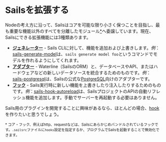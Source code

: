 # Sailsを拡張する

Nodeの考え方に沿って、Sailsはコアを可能な限り小さく保つことを目指し、最も重要な機能以外のすべてを分離したモジュール[*](./#foot1)へ委譲しています。現在、Sailsにできる拡張機能には3種類あります。

+ [**ジェネレーター**](https://sailsjs.com/documentation/concepts/extending-sails/Generators) - Sails CLIに対して、機能を追加および上書きします。*例*：[sails-generate-model](https://www.npmjs.com/package/sails-generate-model)は、`sails generate model foo`というコマンドでモデルを作れるようにしてくれます。
+ [**アダプター**](https://sailsjs.com/documentation/concepts/extending-sails/Adapters) - Waterline（SailsのORM）と、データベースやAPI、またはハードウェアなどの新しいデータソースを統合するためのものです。*例*：[sails-postgresql](https://www.npmjs.com/package/sails-postgresql)は、Sailsの公式な[PostgreSQL](http://www.postgresql.org/)向けのアダプターです。
+ [**フック**](https://sailsjs.com/documentation/concepts/extending-sails/Hooks) - Sails実行時に新しい機能を上書きしたり注入したりするためのものです。*例*：[sails-hook-autoreload](https://www.npmjs.com/package/sails-hook-autoreload)は、SailsプロジェクトのAPIの自動リフレッシュ機能を追加します。手動でサーバーを再起動する必要はありません。

Sails用のプラグインを開発することに興味があるなら、ほとんどの場合、[hook](https://sailsjs.com/documentation/concepts/extending-sails/Hooks)を作りたいと思うでしょう。


<sub><a name="foot1">*</a> コア・フック、例えばhttp、requestなどは、Sailsにあらかじめバンドルされているフックです。`.sailsrc`ファイルに`hooks`設定を指定するか、プログラムでSailsを起動することで無効化できます。</sub>

<docmeta name="displayName" value="Sailsを拡張する">
